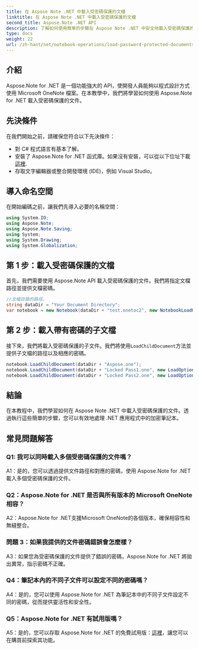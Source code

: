 ```yaml
---
title: 在 Aspose Note .NET 中載入受密碼保護的文檔
linktitle: 在 Aspose Note .NET 中載入受密碼保護的文檔
second_title: Aspose.Note .NET API
description: 了解如何使用簡單的步驟在 Aspose Note .NET 中安全地載入受密碼保護的文件。透過加密確保資料機密性。
type: docs
weight: 22
url: /zh-hant/net/notebook-operations/load-password-protected-documents/
---
```

## 介紹

Aspose.Note for .NET 是一個功能強大的 API，使開發人員能夠以程式設計方式使用 Microsoft OneNote 檔案。在本教學中，我們將學習如何使用 Aspose.Note for .NET 載入受密碼保護的文件。

## 先決條件

在我們開始之前，請確保您符合以下先決條件：

- 對 C# 程式語言有基本了解。
- 安裝了 Aspose.Note for .NET 函式庫。如果沒有安裝，可以從以下位址下載[這裡](https://releases.aspose.com/note/net/).
- 存取文字編輯器或整合開發環境 (IDE)，例如 Visual Studio。

## 導入命名空間

在開始編碼之前，讓我們先導入必要的名稱空間：

```csharp
using System.IO;
using Aspose.Note;
using Aspose.Note.Saving;
using System;
using System.Drawing;
using System.Globalization;
```

## 第 1 步：載入受密碼保護的文檔

首先，我們需要使用 Aspose.Note API 載入受密碼保護的文件。我們將指定文檔路徑並提供文檔密碼。

```csharp
//文檔目錄的路徑。
string dataDir = "Your Document Directory";
var notebook = new Notebook(dataDir + "test.onetoc2", new NotebookLoadOptions() { DeferredLoading = true });
```

## 第 2 步：載入帶有密碼的子文檔

接下來，我們將載入受密碼保護的子文件。我們將使用`LoadChildDocument`方法並提供子文檔的路徑以及相應的密碼。

```csharp
notebook.LoadChildDocument(dataDir + "Aspose.one");  
notebook.LoadChildDocument(dataDir + "Locked Pass1.one", new LoadOptions() { DocumentPassword = "pass" });
notebook.LoadChildDocument(dataDir + "Locked Pass2.one", new LoadOptions() { DocumentPassword = "pass2" });
```

## 結論

在本教程中，我們學習如何在 Aspose Note .NET 中載入受密碼保護的文件。透過執行這些簡單的步驟，您可以有效地處理 .NET 應用程式中的加密筆記本。

## 常見問題解答

### Q1: 我可以同時載入多個受密碼保護的文件嗎？

A1：是的，您可以透過提供文件路徑和對應的密碼，使用 Aspose.Note for .NET 載入多個受密碼保護的文件。

### Q2：Aspose.Note for .NET 是否與所有版本的 Microsoft OneNote 相容？

A2：Aspose.Note for .NET支援Microsoft OneNote的各個版本，確保相容性和無縫整合。

### 問題 3：如果我提供的文件密碼錯誤會怎麼樣？

A3：如果您為受密碼保護的文件提供了錯誤的密碼，Aspose.Note for .NET 將拋出異常，指示密碼不正確。

### Q4：筆記本內的不同子文件可以設定不同的密碼嗎？

A4：是的，您可以使用 Aspose.Note for .NET 為筆記本中的不同子文件設定不同的密碼，從而提供靈活性和安全性。

### Q5：Aspose.Note for .NET 有試用版嗎？

 A5：是的，您可以存取 Aspose.Note for .NET 的免費試用版：[這裡](https://releases.aspose.com/)，讓您可以在購買前探索其功能。